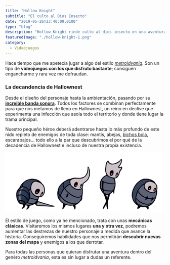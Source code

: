 ```yaml
---
title: "Hollow Knight"
subtitle: "El culto al Dios Insecto"
date: "2019-05-26T23:40:00.0100"
type: "blog"
description: "Hollow Knight rinde culto al dios insecto en una aventura llena plataformas con un arte y banda sonora realmente cuidadas"
featuredImage: "./hollow-knight-1.png"
category:
  - Videojuegos
---
```


Hace tiempo que me apetecía jugar a algo del estilo [_metroidvania_](https://es.wikipedia.org/wiki/Metroidvania). Son un tipo de **videojuegos con los que disfruto bastante**; consiguen engancharme y rara vez me defraudan.

### La decandencia de Hallownest

Desde el diseño del personaje hasta la ambientación, pasando por su **[increible banda sonora](https://christopherlarkin.bandcamp.com/album/hollow-knight-original-soundtrack)**. Todos los factores se combinan perfectamente para que nos metamos de lleno en Hallownest, un reino en declive que experimenta una infección que asola todo el territorio y donde tiene lugar la trama principal.

Nuestro pequeño héroe deberá adentrarse hasta lo más profundo de este nido repleto de enemigos de toda clase: mantis, abejas, [bichos bola](https://es.wikipedia.org/wiki/Oniscidea), escarabajos... todo ello a la par que descubrimos el por qué de la decadencia de Hallownest e incluso de nuestra propia existencia.

![Enemigos de Hollow Knight](./hollow-knight-2.gif)

El estilo de juego, como ya he mencionado, trata con unas **mecánicas clásicas**. Visitaremos los mismos lugares **una y otra vez**, podremos aumentar las destrezas de nuestro personaje a medida que avance la historia. Conseguiremos habilidades que nos permitirán **descubrir nuevas zonas del mapa** y enemigos a los que derrotar.

Para todas las personas que quieran disfrutar una aventura dentro del genéro _metroidvania_, esta es sin lugar a dudas un referente.
